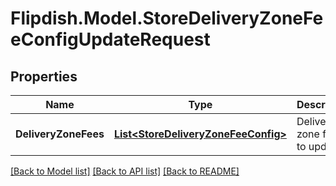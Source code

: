 # Flipdish.Model.StoreDeliveryZoneFeeConfigUpdateRequest
## Properties

Name | Type | Description | Notes
------------ | ------------- | ------------- | -------------
**DeliveryZoneFees** | [**List&lt;StoreDeliveryZoneFeeConfig&gt;**](StoreDeliveryZoneFeeConfig.md) | Delivery zone fees to update | [optional] 

[[Back to Model list]](../README.md#documentation-for-models) [[Back to API list]](../README.md#documentation-for-api-endpoints) [[Back to README]](../README.md)

